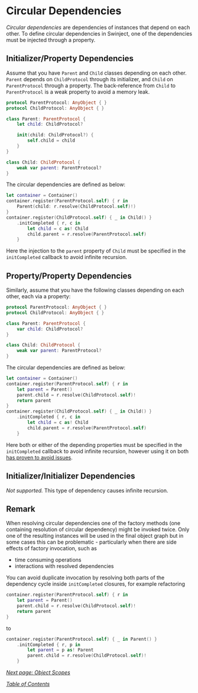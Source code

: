 # Circular Dependencies

_Circular dependencies_ are dependencies of instances that depend on each other. To define circular dependencies in Swinject, one of the dependencies must be injected through a property.

## Initializer/Property Dependencies

Assume that you have `Parent` and `Child` classes depending on each other. `Parent` depends on `ChildProtocol` through its initializer, and `Child` on `ParentProtocol` through a property. The back-reference from `Child` to `ParentProtocol` is a weak property to avoid a memory leak.

```swift
protocol ParentProtocol: AnyObject { }
protocol ChildProtocol: AnyObject { }

class Parent: ParentProtocol {
    let child: ChildProtocol?

    init(child: ChildProtocol?) {
        self.child = child
    }
}

class Child: ChildProtocol {
    weak var parent: ParentProtocol?
}
```

The circular dependencies are defined as below:

```swift
let container = Container()
container.register(ParentProtocol.self) { r in
    Parent(child: r.resolve(ChildProtocol.self)!)
}
container.register(ChildProtocol.self) { _ in Child() }
    .initCompleted { r, c in
        let child = c as! Child
        child.parent = r.resolve(ParentProtocol.self)
    }
```

Here the injection to the `parent` property of `Child` must be specified in the `initCompleted` callback to avoid infinite recursion.

## Property/Property Dependencies

Similarly, assume that you have the following classes depending on each other, each via a property:

```swift
protocol ParentProtocol: AnyObject { }
protocol ChildProtocol: AnyObject { }

class Parent: ParentProtocol {
    var child: ChildProtocol?
}

class Child: ChildProtocol {
    weak var parent: ParentProtocol?
}
```

The circular dependencies are defined as below:

```swift
let container = Container()
container.register(ParentProtocol.self) { r in
    let parent = Parent()
    parent.child = r.resolve(ChildProtocol.self)!
    return parent
}
container.register(ChildProtocol.self) { _ in Child() }
    .initCompleted { r, c in
        let child = c as! Child
        child.parent = r.resolve(ParentProtocol.self)
    }
```

Here both or either of the depending properties must be specified in the `initCompleted` callback to avoid infinite recursion, however using it on both [has proven to avoid issues](#remark).

## Initializer/Initializer Dependencies

_Not supported._ This type of dependency causes infinite recursion.

## Remark

When resolving circular dependencies one of the factory methods (one containing resolution of circular dependency) might be invoked twice. Only one of the resulting instances will be used in the final object graph but in some cases this can be problematic - particularly when there are side effects of factory invocation, such as
- time consuming operations
- interactions with resolved dependencies
 
You can avoid duplicate invocation by resolving both parts of the dependency cycle inside `initCompleted` closures, for example refactoring
```swift
container.register(ParentProtocol.self) { r in
    let parent = Parent()
    parent.child = r.resolve(ChildProtocol.self)!
    return parent
}
```
to
```swift
container.register(ParentProtocol.self) { _ in Parent() } 
    .initCompleted { r, p in
        let parent = p as! Parent
        parent.child = r.resolve(ChildProtocol.self)!
    }
```

_[Next page: Object Scopes](ObjectScopes.md)_

_[Table of Contents](README.md)_
